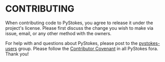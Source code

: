 CONTRIBUTING
============

When contributing code to PyStokes, you agree to release it under the project's license. Please first discuss the change you wish to make via issue, email, or any other method with the owners. 

For help with and questions about PyStokes, please post to the [pystokes-users](https://groups.google.com/forum/#!forum/pystokes) group.
Please follow the [Contributor Covenant](https://www.contributor-covenant.org/version/2/0/code_of_conduct/) in all PyStokes fora. Thank you!
